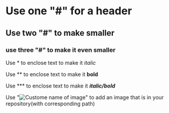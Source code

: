 # Use one "#" for a header
## Use two "#" to make smaller
### use three "#" to make it even smaller

Use * to enclose text to make it *italic*

Use ** to enclose text to make it **bold**

Use *** to enclose text to make it ***italic/bold***

Use \"![Custome name of image](imagePath/imagename.png "text that displays when user hover over image")" to add an image that is in your repository(with corresponding path)
